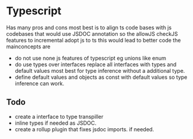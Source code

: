 # Typescript
Has many pros and cons most best is to align ts code bases with js codebases that would use JSDOC annotation
so the allowJS checkJS features to incremental adopt js to ts this would lead to better code
the mainconcepts are 

- do not use none js features of typescript eg unions like enum
- do use types over interfaces replace all interfaces with types and default values most best for type inference without a additional type.
- define default values and objects as const with default values so type inference can work.


## Todo
- create a interface to type transpiller
- inline types if needed as JSDOC. 
- create a rollup plugin that fixes jsdoc imports. if needed.
